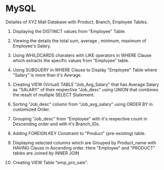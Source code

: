 # MySQL
Detailes of XYZ Mall Database with Product, Branch, Employee Tables.

1. Displaying the DISTINCT values from "Employee" Table.

2. Viewing the details the total sum, average , minimum, maximum of Employee's Salary.

3. Using WHILDCARDS charaters with LIKE operators in WHERE Clause which extracts the specific values from "Employee" table.

4. Using SUBQUERY in WHERE Clause to Display "Employee" Table where "Salary" is more than it's Average.

5. Creating VIEW (Virtual) TABLE "Job_Avg_Salary" that has Average Salary as "SALARY" of their respective "Job_desc" 
using UNION that combines the result of multiple SELECT Statement.

6. Sorting "Job_desc" column from "Job_avg_salary" using ORDER BY in customized Order.

7. Grouping "Job_desc" from "Employee" with it's respective count in Descending order and with it's Branch_IDs.

8. Adding FOREIGN KEY Constraint to "Product" (pre-existing) table.

9. Displaying selected columns which are Grouped by Product_name with HAVING Clause in Ascending order.
Here "Employee" and "PRODUCT" tables are Joined by INNER JOIN

10. Creating VIEW Table "emp_pro_sale".

